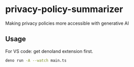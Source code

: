 # privacy-policy-summarizer
Making privacy policies more accessible with generative AI

## Usage

For VS code: get denoland extension first. 

```bash
deno run -A --watch main.ts
```
